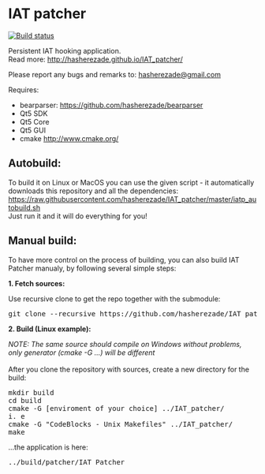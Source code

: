 IAT patcher 
==========
[![Build status](https://ci.appveyor.com/api/projects/status/dv42sbge09b3i77h?svg=true)](https://ci.appveyor.com/project/hasherezade/iat-patcher)

Persistent IAT hooking application.<br/>
Read more: http://hasherezade.github.io/IAT_patcher/<br/>

Please report any bugs and remarks to: hasherezade@gmail.com<br/>

Requires:
+ bearparser: https://github.com/hasherezade/bearparser<br/>
+ Qt5 SDK<br/>
+ Qt5 Core<br/>
+ Qt5 GUI<br/>
+ cmake http://www.cmake.org/<br/>

Autobuild:
-

To build it on Linux or MacOS you can use the given script - it automatically downloads this repository and all the dependencies:<br/>
https://raw.githubusercontent.com/hasherezade/IAT_patcher/master/iatp_autobuild.sh<br/>
Just run it and it will do everything for you!

Manual build:
-

To have more control on the process of building, you can also build IAT Patcher manualy, by following several simple steps:<br/>

<b>1. Fetch sources:</b><br/>

Use recursive clone to get the repo together with the submodule:
<pre>
git clone --recursive https://github.com/hasherezade/IAT_patcher.git
</pre>

<b>2. Build (Linux example):</b><br/>

_NOTE: The same source should compile on Windows without problems, only generator (cmake -G ...) will be different_<br/><br/>
After you clone the repository with sources, create a new directory for the build:
<pre>
mkdir build
cd build
cmake -G [enviroment of your choice] ../IAT_patcher/
i. e
cmake -G "CodeBlocks - Unix Makefiles" ../IAT_patcher/
make
</pre>
...the application is here:
<pre>
../build/patcher/IAT_Patcher
</pre>
